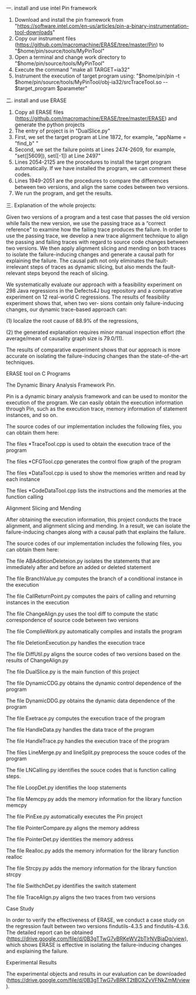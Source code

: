 一. install and use intel Pin framework
1. Download and install the pin framework from "https://software.intel.com/en-us/articles/pin-a-binary-instrumentation-tool-downloads"
2. Copy our instrument files (https://github.com/macromachine/ERASE/tree/master/Pin) to "$home/pin/source/tools/MyPinTool"
3. Open a terminal and change work directory to "$home/pin/source/tools/MyPinTool"
4. Execute the command "make all TARGET=ia32"
5. Instrument the execution of target program using: "$home/pin/pin -t $home/pin/source/tools/MyPinTool/obj-ia32/srcTraceTool.so -- $target_program $parameter"

二. install and use ERASE
1. Copy all ERASE files (https://github.com/macromachine/ERASE/tree/master/ERASE) and generate the python projects
2. The entry of project is in "DualSlice.py"
3. First, we set the target program at Line 1872, for example, "appName = "find_b" "
4. Second, we set the failure points at Lines 2474-2609, for example,  "set([5609]), set([-1]) at Line 2497"
5. Lines 2054-2125 are the procedures to install the target program automatically. If we have installed the program, we can comment these codes.
6. Lines 1949-2051 are the procedures to compare the differences between two versions, and align the same codes between two versions.
7. We run the program, and get the results.

三. Explanation of the whole projects:

Given two versions of a program and a test case that passes the old version while fails the new version, we use the passing trace as a “correct reference” to examine how the failing trace produces the failure. In order to use the passing trace, we develop a new trace alignment technique to align the passing and failing traces with regard to source code changes between two versions. We then apply alignment slicing and mending on both traces to isolate the failure-inducing changes and generate a causal path for explaining the failure. The causal path not only eliminates the fault-irrelevant steps of traces as dynamic slicing, but also mends the fault-relevant steps beyond the reach of slicing.

We systematically evaluate our approach with a feasibility experiment on 298 Java regressions in the Defects4J bug repository and a
comparative experiment on 12 real-world C regressions. The results of feasibility experiment shows that, when two ver-
sions contain only failure-inducing changes, our dynamic trace-based approach can:

(1) localize the root cause of 88.9% of the regressions, 

(2) the generated explanation requires minor manual inspection effort (the average/mean of causality graph size is 79.0/11).

The results of comparative experiment shows that our approach is more accurate on isolating the failure-inducing changes than the state-of-the-art techniques.



ERASE tool on C Programs



The Dynamic Binary Analysis Framework Pin.

Pin is a dynamic binary analysis framework and can be used to monitor the execution of the program. We can easily obtain the execution information through Pin, such as the execution trace, memory information of statement instances, and so on.

The source codes of our implementation includes the following files, you can obtain them here:

The files *TraceTool.cpp is used to obtain the execution trace of the program

The files *CFGTool.cpp generates the control flow graph of the program 

The files *DataTool.cpp is used to show the memories written and read by each instance 

The files *CodeDataTool.cpp lists the instructions and the memories at the function calling 




Alignment Slicing and Mending

After obtaining the execution information, this project conducts the trace alignment, and alignment slicing and mending. In a result, we can isolate the failure-inducing changes along with a causal path that explains the failure. 

The source codes of our implementation includes the following files, you can obtain them here:

The file ABAdditionDeleteion.py isolates the statements that are immediately after and before an added or deleted statement 

The file BranchValue.py computes the branch of a conditional instance in the execution

The file CallReturnPoint.py computes the pairs of calling and returning instances in the execution 

The file ChangeAlign.py uses the tool diff to compute the static correspondence of source code between two versions

The file ComplieWork.py automatically compiles and installs the program

The file DeletionExecution.py handles the execution trace

The file DiffUtil.py aligns the source codes of two versions based on the results of ChangeAlign.py

The file DualSlice.py is the main function of this project

The file DynamicCDG.py obtains the dynamic control dependence of the program

The file DynamicDDG.py obtains the dynamic data dependence of the program

The file Exetrace.py computes the execution trace of the program 

The file HandleData.py handles the data trace of the program

The file HandleTrace.py handles the execution trace of the program

The files LineMerge.py and lineSplit.py preprocess the souce codes of the program 

The file LNCalling.py identifies the souce codes that is function calling steps.

The file LoopDet.py identifies the loop statements

The file Memcpy.py adds the memory information for the library function memcpy

The file PinExe.py automatically executes the Pin project

The file PointerCompare.py aligns the memory address

The file PointerDet.py identities the memory address 

The file Realloc.py adds the memory information for the library function realloc

The file Strcpy.py adds the memory information for the library function strcpy

The file SwithchDet.py identifies the switch statement 

The file TraceAlign.py aligns the two traces from two versions




Case Study

In order to verify the effectiveness of ERASE, we conduct a case study on the regression fault between two versions findutils-4.3.5 and findutils-4.3.6. The detailed report can be obtained (https://drive.google.com/file/d/0B3gTTwG7vBRKeWV2bTlrNVBjaDg/view), which shows ERASE is effective in isolating the failure-inducing changes and explaining the failure.




Experimental Results

The experimental objects and results in our evaluation can be downloaded (https://drive.google.com/file/d/0B3gTTwG7vBRKT2tBOXZvVFNkZmM/view).


